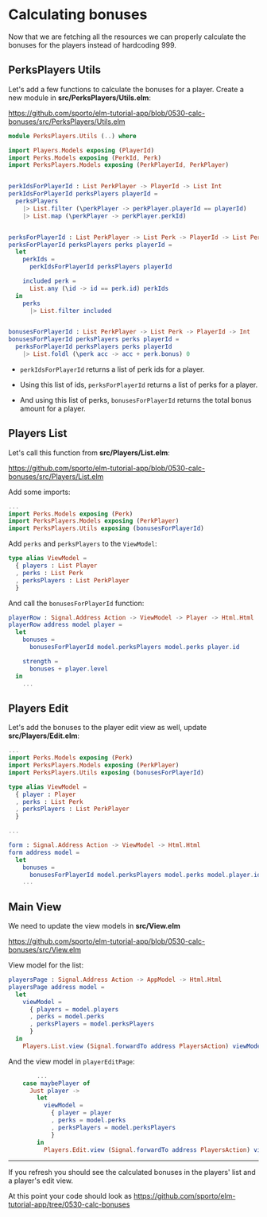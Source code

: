 # Calculating bonuses

Now that we are fetching all the resources we can properly calculate the bonuses for the players instead of hardcoding 999.

## PerksPlayers Utils

Let's add a few functions to calculate the bonuses for a player. Create a new module in __src/PerksPlayers/Utils.elm__:

<https://github.com/sporto/elm-tutorial-app/blob/0530-calc-bonuses/src/PerksPlayers/Utils.elm>

```elm
module PerksPlayers.Utils (..) where

import Players.Models exposing (PlayerId)
import Perks.Models exposing (PerkId, Perk)
import PerksPlayers.Models exposing (PerkPlayerId, PerkPlayer)


perkIdsForPlayerId : List PerkPlayer -> PlayerId -> List Int
perkIdsForPlayerId perksPlayers playerId =
  perksPlayers
    |> List.filter (\perkPlayer -> perkPlayer.playerId == playerId)
    |> List.map (\perkPlayer -> perkPlayer.perkId)


perksForPlayerId : List PerkPlayer -> List Perk -> PlayerId -> List Perk
perksForPlayerId perksPlayers perks playerId =
  let
    perkIds =
      perkIdsForPlayerId perksPlayers playerId

    included perk =
      List.any (\id -> id == perk.id) perkIds
  in
    perks
      |> List.filter included


bonusesForPlayerId : List PerkPlayer -> List Perk -> PlayerId -> Int
bonusesForPlayerId perksPlayers perks playerId =
  perksForPlayerId perksPlayers perks playerId
    |> List.foldl (\perk acc -> acc + perk.bonus) 0
```

- `perkIdsForPlayerId` returns a list of perk ids for a player.

- Using this list of ids, `perksForPlayerId` returns a list of perks for a player.

- And using this list of perks, `bonusesForPlayerId` returns the total bonus amount for a player.

## Players List

Let's call this function from __src/Players/List.elm__:

<https://github.com/sporto/elm-tutorial-app/blob/0530-calc-bonuses/src/Players/List.elm>

Add some imports:

```elm
...
import Perks.Models exposing (Perk)
import PerksPlayers.Models exposing (PerkPlayer)
import PerksPlayers.Utils exposing (bonusesForPlayerId)
```

Add `perks` and `perksPlayers` to the `ViewModel`:

```elm
type alias ViewModel =
  { players : List Player
  , perks : List Perk
  , perksPlayers : List PerkPlayer
  }
```

And call the `bonusesForPlayerId` function:

```elm
playerRow : Signal.Address Action -> ViewModel -> Player -> Html.Html
playerRow address model player =
  let
    bonuses =
      bonusesForPlayerId model.perksPlayers model.perks player.id

    strength =
      bonuses + player.level
  in
    ...
```

## Players Edit

Let's add the bonuses to the player edit view as well, update __src/Players/Edit.elm__:

```elm
...
import Perks.Models exposing (Perk)
import PerksPlayers.Models exposing (PerkPlayer)
import PerksPlayers.Utils exposing (bonusesForPlayerId)

type alias ViewModel =
  { player : Player
  , perks : List Perk
  , perksPlayers : List PerkPlayer
  }

...

form : Signal.Address Action -> ViewModel -> Html.Html
form address model =
  let
    bonuses =
      bonusesForPlayerId model.perksPlayers model.perks model.player.id
    ...
```

## Main View

We need to update the view models in __src/View.elm__

<https://github.com/sporto/elm-tutorial-app/blob/0530-calc-bonuses/src/View.elm>

View model for the list:

```elm
playersPage : Signal.Address Action -> AppModel -> Html.Html
playersPage address model =
  let
    viewModel =
      { players = model.players
      , perks = model.perks
      , perksPlayers = model.perksPlayers
      }
  in
    Players.List.view (Signal.forwardTo address PlayersAction) viewModel
```

And the view model in `playerEditPage`:

```elm
        ...
    case maybePlayer of
      Just player ->
        let
          viewModel =
            { player = player
            , perks = model.perks
            , perksPlayers = model.perksPlayers
            }
        in
          Players.Edit.view (Signal.forwardTo address PlayersAction) viewModel
```

---

If you refresh you should see the calculated bonuses in the players' list and a player's edit view.

At this point your code should look as <https://github.com/sporto/elm-tutorial-app/tree/0530-calc-bonuses>


